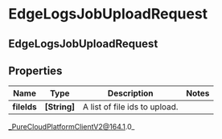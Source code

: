 # EdgeLogsJobUploadRequest

## EdgeLogsJobUploadRequest

## Properties

|Name | Type | Description | Notes|
|------------ | ------------- | ------------- | -------------|
| **fileIds** | **[String]** | A list of file ids to upload. | |



_PureCloudPlatformClientV2@164.1.0_

